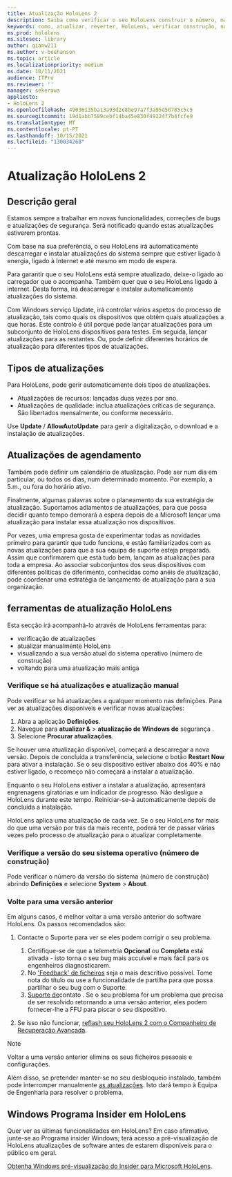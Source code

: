 ```yaml
---
title: Atualização HoloLens 2
description: Saiba como verificar o seu HoloLens construir o número, manter-se atualizado com as atualizações do dispositivo, juntar-se ao Programa Insiders e reverter as atualizações.
keywords: como, atualizar, reverter, HoloLens, verificar construção, número de construção
ms.prod: hololens
ms.sitesec: library
author: qianw211
ms.author: v-beehanson
ms.topic: article
ms.localizationpriority: medium
ms.date: 10/11/2021
audience: ITPro
ms.reviewer: ''
manager: sekerawa
appliesto:
- HoloLens 2
ms.openlocfilehash: 49036135ba13a93d2e8be97a7f3a95d50785c5c5
ms.sourcegitcommit: 19d1abb7589cebf14ba45e830f49224f7b4fcfe9
ms.translationtype: MT
ms.contentlocale: pt-PT
ms.lasthandoff: 10/15/2021
ms.locfileid: "130034268"
---
```

# <a name="update-hololens-2"></a>Atualização HoloLens 2

## <a name="overview"></a>Descrição geral

Estamos sempre a trabalhar em novas funcionalidades, correções de bugs e atualizações de segurança. Será notificado quando estas atualizações estiverem prontas.

Com base na sua preferência, o seu HoloLens irá automaticamente descarregar e instalar atualizações do sistema sempre que estiver ligado à energia, ligado à Internet e até mesmo em modo de espera.

Para garantir que o seu HoloLens está sempre atualizado, deixe-o ligado ao carregador que o acompanha. Também quer que o seu HoloLens ligado à internet. Desta forma, irá descarregar e instalar automaticamente atualizações do sistema. 

Com Windows serviço Update, irá controlar vários aspetos do processo de atualização, tais como quais os dispositivos que obtêm quais atualizações a que horas. Este controlo é útil porque pode lançar atualizações para um subconjunto de HoloLens dispositivos para testes. Em seguida, lançar atualizações para as restantes. Ou, pode definir diferentes horários de atualização para diferentes tipos de atualizações.

## <a name="types-of-updates"></a>Tipos de atualizações

Para HoloLens, pode gerir automaticamente dois tipos de atualizações.

- Atualizações de recursos: lançadas duas vezes por ano.
- Atualizações de qualidade: inclua atualizações críticas de segurança. São libertados mensalmente, ou conforme necessário.

Use **Update** / **AllowAutoUpdate** para gerir a digitalização, o download e a instalação de atualizações. 

## <a name="scheduling-updates"></a>Atualizações de agendamento

Também pode definir um calendário de atualização. Pode ser num dia em particular, ou todos os dias, num determinado momento. Por exemplo, a 5.m., ou fora do horário ativo.

Finalmente, algumas palavras sobre o planeamento da sua estratégia de atualização. Suportamos adiamentos de atualizações, para que possa decidir quanto tempo demorará a espera depois de a Microsoft lançar uma atualização para instalar essa atualização nos dispositivos.

Por vezes, uma empresa gosta de experimentar todas as novidades primeiro para garantir que tudo funciona, e estão familiarizados com as novas atualizações para que a sua equipa de suporte esteja preparada. Assim que confirmarem que está tudo bem, lançam as atualizações para toda a empresa. Ao associar subconjuntos dos seus dispositivos com diferentes políticas de diferimento, conhecidas como anéis de atualização, pode coordenar uma estratégia de lançamento de atualização para a sua organização.

## <a name="hololens-update-tools"></a>ferramentas de atualização HoloLens

Esta secção irá acompanhá-lo através de HoloLens ferramentas para:

- verificação de atualizações
- atualizar manualmente HoloLens
- visualizando a sua versão atual do sistema operativo (número de construção)
- voltando para uma atualização mais antiga

### <a name="check-for-updates-and-manually-update"></a>Verifique se há atualizações e atualização manual

Pode verificar se há atualizações a qualquer momento nas definições.  Para ver as atualizações disponíveis e verificar novas atualizações:

1. Abra a aplicação **Definições**.
1. Navegue para **atualizar &**  >  **atualização de Windows de** segurança .
1. Selecione **Procurar atualizações**.

Se houver uma atualização disponível, começará a descarregar a nova versão. Depois de concluída a transferência, selecione o botão **Restart Now** para ativar a instalação. Se o seu dispositivo estiver abaixo dos 40% e não estiver ligado, o recomeço não começará a instalar a atualização.

Enquanto o seu HoloLens estiver a instalar a atualização, apresentará engrenagens giratórias e um indicador de progresso. Não desligue a HoloLens durante este tempo. Reiniciar-se-á automaticamente depois de concluída a instalação.

HoloLens aplica uma atualização de cada vez.  Se o seu HoloLens for mais do que uma versão por trás da mais recente, poderá ter de passar várias vezes pelo processo de atualização para o atualizar completamente.

### <a name="check-your-operating-system-version-build-number"></a>Verifique a versão do seu sistema operativo (número de construção)

Pode verificar o número da versão do sistema (número de construção) abrindo **Definições** e selecione **System**  >  **About**.

### <a name="go-back-to-a-previous-version"></a>Volte para uma versão anterior

Em alguns casos, é melhor voltar a uma versão anterior do software HoloLens. Os passos recomendados são:

1. Contacte o Suporte para ver se eles podem corrigir o seu problema.
    1. Certifique-se de que a telemetria **Opcional** ou **Completa** está ativada - isto torna o seu bug mais accuível e mais fácil para os engenheiros diagnosticarem.
    1. No ['Feedback' de ficheiros](hololens-feedback.md) seja o mais descritivo possível. Tome nota do título ou use a funcionalidade de partilha para que possa partilhar o seu bug com o Suporte.
    1. [Suporte de](https://aka.ms/hlsupport)contato . Se o seu problema for um problema que precisa de ser resolvido retornando a uma versão anterior, eles podem fornecer-lhe a FFU para piscar o seu dispositivo.

1. Se isso não funcionar, [reflash seu HoloLens 2 com o Companheiro de Recuperação Avançada](hololens-recovery.md#clean-reflash-the-device).

> [!NOTE]
> Voltar a uma versão anterior elimina os seus ficheiros pessoais e configurações.

Além disso, se pretender manter-se no seu desbloqueio instalado, também pode interromper manualmente [as atualizações](hololens-updates.md#pause-updates-via-device). Isto dará tempo à Equipa de Engenharia para resolver o problema.

## <a name="windows-insider-program-on-hololens"></a>Windows Programa Insider em HoloLens

Quer ver as últimas funcionalidades em HoloLens?  Em caso afirmativo, junte-se ao Programa insider Windows; terá acesso a pré-visualização de HoloLens atualizações de software antes de estarem disponíveis para o público em geral.

[Obtenha Windows pré-visualização do Insider para Microsoft HoloLens](hololens-insider.md).